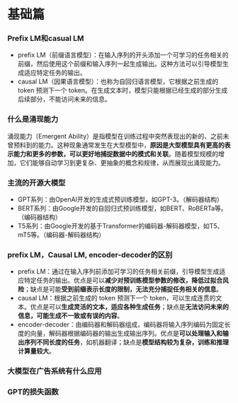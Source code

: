# 基础篇

### Prefix LM和casual LM

- prefix LM（前缀语言模型）：在输入序列的开头添加一个可学习的任务相关的前缀，然后使用这个前缀和输入序列一起生成输出。这种方法可以引导模型生成适应特定任务的输出。
- causal LM（因果语言模型）：也称为自回归语言模型，它根据之前生成的 token 预测下一个 token。在生成文本时，模型只能根据已经生成的部分生成后续部分，不能访问未来的信息。



### 什么是涌现能力

涌现能力（Emergent Ability）是指模型在训练过程中突然表现出的新的、之前未曾预料到的能力。这种现象通常发生在大型模型中，**原因是大型模型具有更高的表示能力和更多的参数，可以更好地捕捉数据中的模式和关联**。随着模型规模的增加，它们能够自动学习到更复杂、更抽象的概念和规律，从而展现出涌现能力。



### 主流的开源大模型

- GPT系列：由OpenAI开发的生成式预训练模型，如GPT-3。（解码器结构）
- BERT系列：由Google开发的自回归式预训练模型，如BERT、RoBERTa等。（编码器结构）
- T5系列：由Google开发的基于Transformer的编码器-解码器模型，如T5、mT5等。（编码器-解码器结构）



### prefix LM，Causal LM, encoder-decoder的区别

- prefix LM：通过在输入序列前添加可学习的任务相关前缀，引导模型生成适应特定任务的输出。优点是可以**减少对预训练模型参数的修改，降低过拟合风险**；缺点是可能**受到前缀表示长度的限制，无法充分捕捉任务相关的信息**。
- causal LM：根据之前生成的 token 预测下一个 token，可以生成连贯的文本。优点是可以**生成灵活的文本，适应各种生成任务**；缺点是**无法访问未来的信息，可能生成不一致或有误的内容**。
- encoder-decoder：由编码器和解码器组成，编码器将输入序列编码为固定长度的向量，解码器根据编码器的输出生成输出序列。优点是**可以处理输入和输出序列不同长度的任务**，如机器翻译；缺点是**模型结构较为复杂，训练和推理计算量较大**。



### 大模型在广告系统有什么应用



### GPT的损失函数



